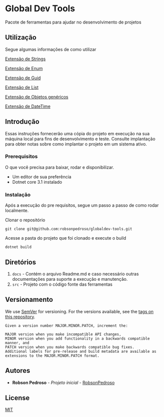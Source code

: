# Global Dev Tools

Pacote de ferramentas para ajudar no desenvolvimento de projetos

## Utilização

Segue algumas informações de como utilizar

[Extensão de Strings](https://github.com/robsonpedroso/globaldev-tools/blob/main/docs/string_extensions.md)

[Extensão de Enum](https://github.com/robsonpedroso/globaldev-tools/blob/main/docs/enum_extensions.md)

[Extensão de Guid](https://github.com/robsonpedroso/globaldev-tools/blob/main/docs/guid_extensions.md)

[Extensão de List](https://github.com/robsonpedroso/globaldev-tools/blob/main/docs/list_extensions.md)

[Extensão de Objetos genéricos](https://github.com/robsonpedroso/globaldev-tools/blob/main/docs/objects_extensions.md)

[Extensão de DateTime](https://github.com/robsonpedroso/globaldev-tools/blob/main/docs/datetime_extensions.md)

## Introdução

Essas instruções fornecerão uma cópia do projeto em execução na sua máquina local para fins de desenvolvimento e teste.
Consulte implantação para obter notas sobre como implantar o projeto em um sistema ativo.

### Prerequisitos

O que você precisa para baixar, rodar e disponibilizar.

* Um editor de sua preferência
* Dotnet core 3.1 instalado

### Instalação

Após a execução do pre requisitos, segue um passo a passo de como rodar localmente.

Clonar o repositório

```
git clone git@github.com:robsonpedroso/globaldev-tools.git
```

Acesse a pasta do projeto que foi clonado e execute o build

```
dotnet build
```

## Diretórios

1. `docs` - Contém o arquivo Readme.md e caso necessário outras documentações para suporte a execução e manutenção.
2. `src` - Projeto com o código fonte das ferramentas

## Versionamento

We use [SemVer](http://semver.org/) for versioning. For the versions available, see the [tags on this repository](https://github.com/your/project/tags). 

```
Given a version number MAJOR.MINOR.PATCH, increment the:

MAJOR version when you make incompatible API changes,
MINOR version when you add functionality in a backwards compatible manner, and
PATCH version when you make backwards compatible bug fixes.
Additional labels for pre-release and build metadata are available as extensions to the MAJOR.MINOR.PATCH format.
```

## Autores

* **Robson Pedroso** - *Projeto inicial* - [RobsonPedroso](https://github.com/robsonpedroso)

## License

[MIT](https://opensource.org/licenses/MIT)

